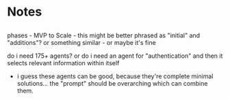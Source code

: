 # Notes

##

phases - MVP to Scale - this might be better phrased as "initial" and "additions"? or something similar - or maybe it's fine

do i need 175+ agents? or do i need an agent for "authentication" and then it selects relevant information within itself

- i guess these agents can be good, because they're complete minimal solutions... the "prompt" should be overarching which can combine them.

